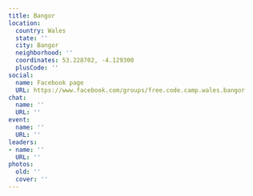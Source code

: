 ```yaml
---
title: Bangor
location:
  country: Wales
  state: ''
  city: Bangor
  neighborhood: ''
  coordinates: 53.228702, -4.129300
  plusCode: ''
social:
  name: Facebook page
  URL: https://www.facebook.com/groups/free.code.camp.wales.bangor
chat:
  name: ''
  URL: ''
event:
  name: ''
  URL: ''
leaders:
- name: ''
  URL: ''
photos:
  old: ''
  cover: ''
---
```

